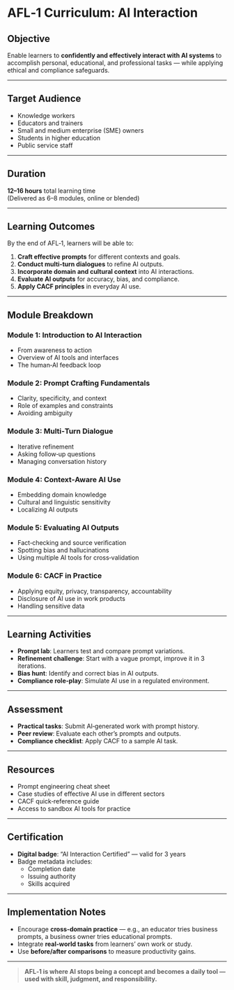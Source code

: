 # AFL‑1 Curriculum: AI Interaction

## Objective
Enable learners to **confidently and effectively interact with AI systems** to accomplish personal, educational, and professional tasks — while applying ethical and compliance safeguards.

---

## Target Audience
- Knowledge workers
- Educators and trainers
- Small and medium enterprise (SME) owners
- Students in higher education
- Public service staff

---

## Duration
**12–16 hours** total learning time  
(Delivered as 6–8 modules, online or blended)

---

## Learning Outcomes
By the end of AFL‑1, learners will be able to:
1. **Craft effective prompts** for different contexts and goals.
2. **Conduct multi‑turn dialogues** to refine AI outputs.
3. **Incorporate domain and cultural context** into AI interactions.
4. **Evaluate AI outputs** for accuracy, bias, and compliance.
5. **Apply CACF principles** in everyday AI use.

---

## Module Breakdown

### Module 1: Introduction to AI Interaction
- From awareness to action
- Overview of AI tools and interfaces
- The human‑AI feedback loop

### Module 2: Prompt Crafting Fundamentals
- Clarity, specificity, and context
- Role of examples and constraints
- Avoiding ambiguity

### Module 3: Multi‑Turn Dialogue
- Iterative refinement
- Asking follow‑up questions
- Managing conversation history

### Module 4: Context‑Aware AI Use
- Embedding domain knowledge
- Cultural and linguistic sensitivity
- Localizing AI outputs

### Module 5: Evaluating AI Outputs
- Fact‑checking and source verification
- Spotting bias and hallucinations
- Using multiple AI tools for cross‑validation

### Module 6: CACF in Practice
- Applying equity, privacy, transparency, accountability
- Disclosure of AI use in work products
- Handling sensitive data

---

## Learning Activities
- **Prompt lab**: Learners test and compare prompt variations.
- **Refinement challenge**: Start with a vague prompt, improve it in 3 iterations.
- **Bias hunt**: Identify and correct bias in AI outputs.
- **Compliance role‑play**: Simulate AI use in a regulated environment.

---

## Assessment
- **Practical tasks**: Submit AI‑generated work with prompt history.
- **Peer review**: Evaluate each other’s prompts and outputs.
- **Compliance checklist**: Apply CACF to a sample AI task.

---

## Resources
- Prompt engineering cheat sheet
- Case studies of effective AI use in different sectors
- CACF quick‑reference guide
- Access to sandbox AI tools for practice

---

## Certification
- **Digital badge**: “AI Interaction Certified” — valid for 3 years
- Badge metadata includes:
  - Completion date
  - Issuing authority
  - Skills acquired

---

## Implementation Notes
- Encourage **cross‑domain practice** — e.g., an educator tries business prompts, a business owner tries educational prompts.
- Integrate **real‑world tasks** from learners’ own work or study.
- Use **before/after comparisons** to measure productivity gains.

---

> **AFL‑1 is where AI stops being a concept and becomes a daily tool — used with skill, judgment, and responsibility.**